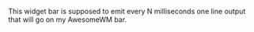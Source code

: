 This widget bar is supposed to emit every N milliseconds one line output that will go on my AwesomeWM bar.
